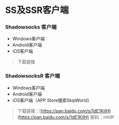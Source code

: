 # SS及SSR客户端

### Shadowsocks 客户端

* Windows客户端
* Android客户端
* iOS客户端

> 下载链接

### ShadowsocksR 客户端

* Windows客户端
* Android客户端
* iOS客户端（APP Store搜索SkipWorld）

> 下载链接：[https://pan.baidu.com/s/1dE1KiIH](https://pan.baidu.com/s/1dE1KiIH) 密码：mh9f



